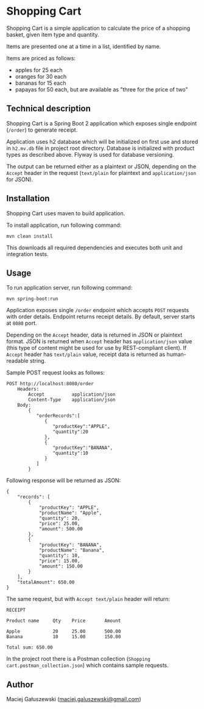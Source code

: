 # Shopping Cart

Shopping Cart is a simple application to calculate the price of a shopping basket, given item type and quantity.

Items are presented one at a time in a list, identified by name.

Items are priced as follows:
- apples for 25 each
- oranges for 30 each
- bananas for 15 each
- papayas for 50 each, but are available as "three for the price of two"

## Technical description
Shopping Cart is a Spring Boot 2 application which exposes single endpoint (`/order`) to generate receipt.

Application uses h2 database which will be initialized on first use and stored in `h2.mv.db` file in project root directory. Database is initialized with product types as described above.
Flyway is used for database versioning.

The output can be returned either as a plaintext or JSON, depending on the `Accept` header in the request (`text/plain` for plaintext and `application/json` for JSON).

## Installation
Shopping Cart uses maven to build application.

To install application, run following command:
```
mvn clean install
```

This downloads all required dependencies and executes both unit and integration tests.

## Usage
To run application server, run following command:
```
mvn spring-boot:run
```

Application exposes single `/order` endpoint which accepts `POST` requests with order details. Endpoint returns receipt details. By default, server starts at `8080` port.

Depending on the `Accept` header, data is returned in JSON or plaintext format. JSON is returned when `Accept` header has `application/json` value (this type of content might be used for use by REST-compliant client). If `Accept` header has `text/plain` value, receipt data is returned as human-readable string.

Sample POST request looks as follows:
```
POST http://localhost:8080/order
    Headers:
        Accept          application/json
        Content-Type    application/json
    Body:
        {
           "orderRecords":[
              {
                 "productKey":"APPLE",
                 "quantity":20
              },
              {
                 "productKey":"BANANA",
                 "quantity":10
              }
           ]
        }
```
Following response will be returned as JSON:
```
{
    "records": [
        {
            "productKey": "APPLE",
            "productName": "Apple",
            "quantity": 20,
            "price": 25.00,
            "amount": 500.00
        },
        {
            "productKey": "BANANA",
            "productName": "Banana",
            "quantity": 10,
            "price": 15.00,
            "amount": 150.00
        }
    ],
    "totalAmount": 650.00
}
```

The same request, but with `Accept text/plain` header will return:
```
RECEIPT

Product name     Qty    Price       Amount

Apple            20     25.00       500.00
Banana           10     15.00       150.00

Total sum: 650.00
```

In the project root there is a Postman collection (`Shopping cart.postman_collection.json`) which contains sample requests.

## Author
Maciej Gałuszewski ([maciej.galuszewski@gmail.com](mailto:maciej.galuszewski@gmail.com))
